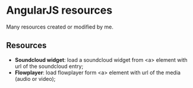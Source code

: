 AngularJS resources
===================

Many resources created or modified by me.


## Resources

- __Soundcloud widget__: load a soundcloud widget from &lt;a&gt; element with url of the soundcloud entry;
- __Flowplayer__: load flowplayer form &lt;a&gt; element with url of the media (audio or video);

